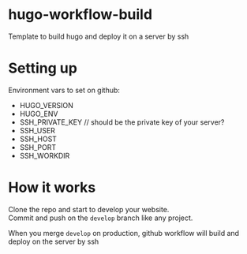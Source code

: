 # hugo-workflow-build
Template to build hugo and deploy it on a server by ssh 

# Setting up
Environment vars to set on github:
- HUGO_VERSION
- HUGO_ENV
- SSH_PRIVATE_KEY // should be the private key of your server?
- SSH_USER
- SSH_HOST
- SSH_PORT
- SSH_WORKDIR


# How it works
Clone the repo and start to develop your website.  
Commit and push on the `develop` branch like any project.  
  
When you merge `develop` on production, github workflow will build and deploy on the server by ssh
